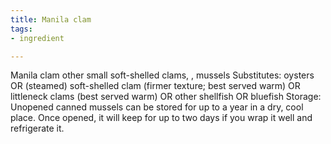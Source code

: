 ```yaml
---
title: Manila clam
tags:
- ingredient

---
```

Manila clam other small soft-shelled clams, , mussels Substitutes: oysters OR (steamed) soft-shelled clam (firmer texture; best served warm) OR littleneck clams (best served warm) OR other shellfish OR bluefish Storage: Unopened canned mussels can be stored for up to a year in a dry, cool place. Once opened, it will keep for up to two days if you wrap it well and refrigerate it.
